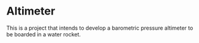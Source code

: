 Altimeter
=========

This is a project that intends to develop a barometric pressure altimeter to be boarded in a water rocket. 
